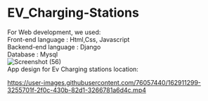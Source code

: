 # EV_Charging-Stations

For Web development, we used:<br>
Front-end language : Html,Css, Javascript<br>
Backend-end language : Django<br>
Database : Mysql<br>
![Screenshot (56)](https://user-images.githubusercontent.com/76057440/160963606-1983f15a-10c6-42ac-a5f6-2e086191e99f.png)
<br>
App design for Ev Charging stations location:


https://user-images.githubusercontent.com/76057440/162911299-3255701f-2f0c-430b-82d1-3266781a6d4c.mp4


